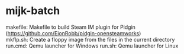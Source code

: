 # mijk-batch
makefile: Makefile to build Steam IM plugin for Pidgin (https://github.com/EionRobb/pidgin-opensteamworks)  
mkflp.sh: Create a floppy image from the files in the current directory
run.cmd: Qemu launcher for Windows
run.sh: Qemu launcher for Linux
